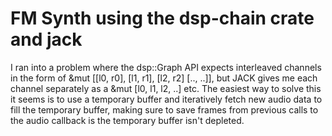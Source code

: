 # FM Synth using the dsp-chain crate and jack

I ran into a problem where the dsp::Graph API expects interleaved channels in the form of &mut [[l0, r0], [l1, r1], [l2, r2] [.., ..]], but JACK gives me each channel separately as a &mut [l0, l1, l2, ..] etc. The easiest way to solve this it seems is to use a temporary buffer and iteratively fetch new audio data to fill the temporary buffer, making sure to save frames from previous calls to the audio callback is the temporary buffer isn't depleted.
